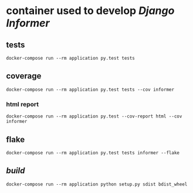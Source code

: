# container used to develop _Django Informer_

## tests

```
docker-compose run --rm application py.test tests
```

## coverage

```
docker-compose run --rm application py.test tests --cov informer
```

### html report

```
docker-compose run --rm application py.test --cov-report html --cov informer
```

## flake

```
docker-compose run --rm application py.test tests informer --flake
```

## _build_

```
docker-compose run --rm application python setup.py sdist bdist_wheel
```
